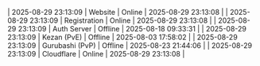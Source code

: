 | 2025-08-29 23:13:09 | Website | Online | 2025-08-29 23:13:08 |
| 2025-08-29 23:13:09 | Registration | Online | 2025-08-29 23:13:08 |
| 2025-08-29 23:13:09 | Auth Server | Offline | 2025-08-18 09:33:31 |
| 2025-08-29 23:13:09 | Kezan (PvE) | Offline | 2025-08-03 17:58:02 |
| 2025-08-29 23:13:09 | Gurubashi (PvP) | Offline | 2025-08-23 21:44:06 |
| 2025-08-29 23:13:09 | Cloudflare | Online | 2025-08-29 23:13:08 |
